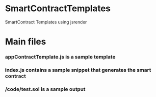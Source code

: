 # SmartContractTemplates
SmartContract Templates using jsrender

# Main files
### appContractTemplate.js is a sample template
### index.js contains a sample snippet that generates the smart contract
### /code/test.sol is a sample output